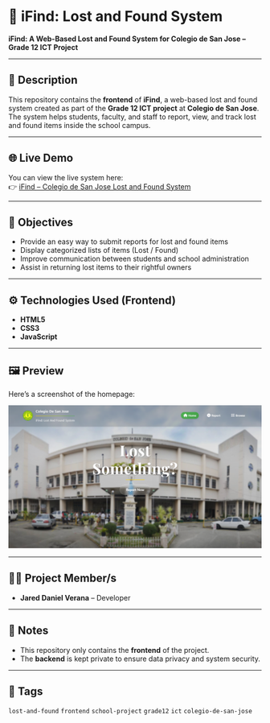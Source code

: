 # 🏫 iFind: Lost and Found System

**iFind: A Web-Based Lost and Found System for Colegio de San Jose – Grade 12 ICT Project**

---

## 📖 Description
This repository contains the **frontend** of **iFind**, a web-based lost and found system created as part of the **Grade 12 ICT project** at **Colegio de San Jose**.  
The system helps students, faculty, and staff to report, view, and track lost and found items inside the school campus.

---

## 🌐 Live Demo
You can view the live system here:  
👉 [iFind – Colegio de San Jose Lost and Found System](https://csjifind.page.gd/)

---

## 🎯 Objectives
- Provide an easy way to submit reports for lost and found items  
- Display categorized lists of items (Lost / Found)  
- Improve communication between students and school administration  
- Assist in returning lost items to their rightful owners  

---

## ⚙️ Technologies Used (Frontend)
- **HTML5**  
- **CSS3**  
- **JavaScript** 

---

## 🖼️ Preview
Here’s a screenshot of the homepage:

![iFind Homepage](./Frontend/images/homepage.png)  

---

## 👩‍💻 Project Member/s
- **Jared Daniel Verana** – Developer  

---

## 📍 Notes
- This repository only contains the **frontend** of the project.  
- The **backend** is kept private to ensure data privacy and system security.  

---

## 📌 Tags
`lost-and-found` `frontend` `school-project` `grade12` `ict` `colegio-de-san-jose`
